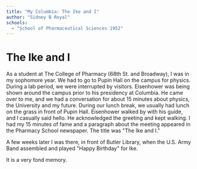 ```yaml
---
title: "My Columbia: The Ike and I"
author: "Sidney B Royal"
schools:
  - "School of Pharmaceutical Sciences 1952"
---
```


# The Ike and I

As a student at The College of Pharmacy (68th St. and Broadway), I was in my sophomore year. We had to go to Pupin Hall on the campus for physics. During a lab period, we were interrupted by visitors. Eisenhower was being shown around the campus prior to his presidency at Columbia. He came over to me, and we had a conversation for about 15 minutes about physics, the University and my future. During our lunch break, we usually had lunch on the grass in front of Pupin Hall.  Eisenhower walked by with his guide, and I casually said hello. He acknowledged the greeting and kept walking. I had my 15 minutes of fame and a paragraph about the meeting appeared in the Pharmacy School newspaper. The title was "The Ike and I."

A few weeks later I was there, in front of Butler Library, when the U.S. Army Band assembled and played "Happy Birthday" for Ike.

It is a very fond memory.
